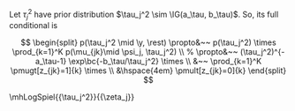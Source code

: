 Let $\tau_j^2$ have prior distribution $\tau_j^2 \sim \IG(a_\tau, b_\tau)$.
So, its full conditional is 

$$
\begin{split}
p(\tau_j^2 \mid \y, \rest) \propto&~~ p(\tau_j^2) \times 
\prod_{k=1}^K p(\mu_{jk}\mid \psi_j, \tau_j^2) \\
%
\propto&~~ (\tau_j^2)^{-a_\tau-1} \exp\bc{-b_\tau/\tau_j^2} \times \\
&~~
\prod_{k=1}^K
\pmugt[z_{jk}=1]{k}
\times \\
&\hspace{4em}
\pmult[z_{jk}=0]{k}
\end{split}
$$

\mhLogSpiel{{\tau_j^2}}{{\zeta_j}}


